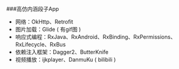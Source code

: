 ###高仿内涵段子App
- 网络：OkHttp、Retrofit
- 图片加载：Glide ( 有gif图 ) 
- 响应式编程：RxJava、RxAndroid、RxBinding、RxPermissions、RxLifecycle、RxBus
- 依赖注入框架：Dagger2、ButterKnife
- 视频播放：ijkplayer、DanmuKu ( bilibili ) 